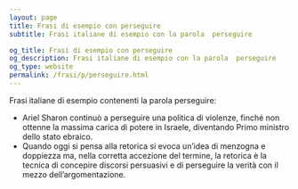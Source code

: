 ```yaml
---
layout: page
title: Frasi di esempio con perseguire 
subtitle: Frasi italiane di esempio con la parola  perseguire

og_title: Frasi di esempio con perseguire 
og_description: Frasi italiane di esempio con la parola  perseguire
og_type: website
permalink: /frasi/p/perseguire.html
---
```


Frasi italiane di esempio contenenti la parola perseguire:


- Ariel Sharon continuò a perseguire una politica di violenze, finché non ottenne la massima carica di potere in Israele, diventando Primo ministro dello stato ebraico.
- Quando oggi si pensa alla retorica si evoca un’idea di menzogna e doppiezza ma, nella corretta accezione del termine, la retorica è la tecnica di concepire discorsi persuasivi e di perseguire la verità con il mezzo dell’argomentazione.
